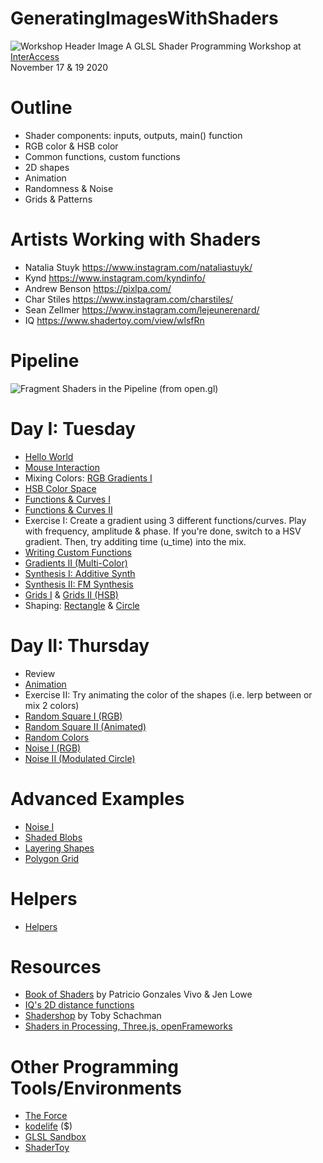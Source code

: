 
# GeneratingImagesWithShaders
![Workshop Header Image](https://interaccess.org/sites/default/files/styles/paralax/public/generating%20images%20with%20shaders.png "Workshop Header Image")
A GLSL Shader Programming Workshop at [InterAccess](https://interaccess.org/)\
November 17 & 19 2020

# Outline
* Shader components: inputs, outputs, main() function
* RGB color & HSB color 
* Common functions, custom functions
* 2D shapes
* Animation
* Randomness & Noise
* Grids & Patterns

# Artists Working with Shaders
* Natalia Stuyk https://www.instagram.com/nataliastuyk/
* Kynd https://www.instagram.com/kyndinfo/
* Andrew Benson https://pixlpa.com/
* Char Stiles https://www.instagram.com/charstiles/
* Sean Zellmer https://www.instagram.com/lejeunerenard/ 
* IQ https://www.shadertoy.com/view/wlsfRn

# Pipeline
![Fragment Shaders in the Pipeline (from open.gl)](https://open.gl/media/img/c2_pipeline.png "Fragment Shaders in the Pipeline")

# Day I: Tuesday
* [Hello World](Hello_World.frag)
* [Mouse Interaction](Mouse_Interaction.frag)
* Mixing Colors: [RGB Gradients I](Gradients_I.frag) 
* [HSB Color Space](HSB_Color_Space.frag) 
* [Functions & Curves I](Functions_&_Curves_I.frag)
* [Functions & Curves II](Functions_&_Curves_II.frag)
* Exercise I: Create a gradient using 3 different functions/curves. Play with frequency, amplitude & phase. If you're done, switch to a HSV gradient. Then, try additing time (u_time) into the mix.
* [Writing Custom Functions](Custom_Functions.frag)
* [Gradients II (Multi-Color)](Gradients_II.frag)
* [Synthesis I: Additive Synth](Additive_Synth.frag)
* [Synthesis II: FM Synthesis](FM_Synth.frag)
* [Grids I](Grids_I.frag) & [Grids II (HSB)](Grids_II_(HSB).frag) 
* Shaping: [Rectangle](Shaping_I_(Rectangle).frag) & [Circle](Shaping_II_(Circle).frag)

# Day II: Thursday
* Review
* [Animation](Animation.frag)
* Exercise II: Try animating the color of the shapes (i.e. lerp between or mix 2 colors)
* [Random Square I (RGB)](Random_Square_I_(RGB).frag)
* [Random Square II (Animated)](Random_Square_II.frag)
* [Random Colors](Random_Colors.frag)
* [Noise I (RGB)](Noise_I.frag)
* [Noise II (Modulated Circle)](Noise_II.frag)

# Advanced Examples
* [Noise I](Noise_I_(Live_Code).frag)
* [Shaded Blobs](Shaded_Blobs.frag)
* [Layering Shapes](Layering_Shapes.frag)
* [Polygon Grid](Polygon_Grid.frag)

# Helpers
* [Helpers](Helpers.glsl)

# Resources
* [Book of Shaders](https://thebookofshaders.com/) by Patricio Gonzales Vivo & Jen Lowe
* [IQ's 2D distance functions](https://www.iquilezles.org/www/articles/distfunctions2d/distfunctions2d.htm)
* [Shadershop](http://tobyschachman.com/Shadershop/) by Toby Schachman
* [Shaders in Processing, Three.js, openFrameworks](https://thebookofshaders.com/04/)

# Other Programming Tools/Environments
* [The Force](https://shawnlawson.github.io/The_Force/)
* [kodelife](https://hexler.net/products/kodelife) ($)
* [GLSL Sandbox](http://glslsandbox.com/)
* [ShaderToy](https://www.shadertoy.com/)

